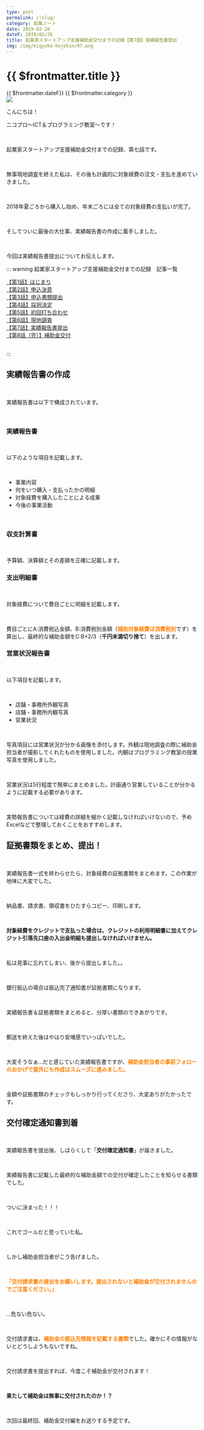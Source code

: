 ```yaml
---
type: post
permalink: /:slug/
category: 起業ノート
date: 2019-02-28
dateF: 2019/02/28
title: 起業家スタートアップ支援補助金交付までの記録【第7話】実績報告書提出
img: /img/kigyoka-hojokin/07.png
---
```


# {{ $frontmatter.title }}

<div>
<span class="post-date">{{ $frontmatter.dateF}}</span>
<span class="post-category">{{ $frontmatter.category }}</span>
</div>

<img class="post-in-image" src="/img/kigyoka-hojokin/07.png"/>

こんにちは！

ニコプロ～ICT＆プログラミング教室～です！

<br>

起業家スタートアップ支援補助金交付までの記録、第七話です。

<br>

無事現地調査を終えた私は、その後も計画的に対象経費の注文・支払を進めていきました。

<br>

2018年夏ごろから購入し始め、年末ごろには全ての対象経費の支払いが完了。

<br>

そしてついに最後の大仕事、実績報告書の作成に着手しました。

<br>

今回は実績報告書提出についてお伝えします。

::: warning 起業家スタートアップ支援補助金交付までの記録　記事一覧
<br>

[【第1話】はじまり](/kigyoka-hojokin-1/)  
[【第2話】申込決意](/kigyoka-hojokin-2/)  
[【第3話】申込書類提出](/kigyoka-hojokin-3/)  
[【第4話】採択決定](/kigyoka-hojokin-4/)  
[【第5話】初回打ち合わせ](/kigyoka-hojokin-5/)  
[【第6話】現地調査](/kigyoka-hojokin-6/)  
[【第7話】実績報告書提出](/kigyoka-hojokin-7/)  
[【第8話（完）】補助金交付](/kigyoka-hojokin-8/)  

<br>
:::

## 実績報告書の作成

<br>

実績報告書は以下で構成されています。

<br>

### 実績報告書

<br>

以下のような項目を記載します。

<br>

- 事業内容
- 何をいつ購入・支払ったかの明細
- 対象経費を購入したことによる成果
- 今後の事業活動

<br>

### 収支計算書

<br>

予算額、決算額とその差額を正確に記載します。

### 支出明細書

<br>

対象経費について費目ごとに明細を記載します。

<br>

費目ごとにA:消費税込金額、B:消費税別金額（<font color="#ff8000">**補助対象経費は消費税別**</font>です）を算出し、最終的な補助金額をC:B×2/3（**千円未満切り捨て**）を出します。

### 営業状況報告書

<br>

以下項目を記載します。

<br>

- 店舗・事務所外観写真
- 店舗・事務所内観写真
- 営業状況

<br>

写真項目には営業状況が分かる画像を添付します。外観は現地調査の際に補助金担当者が撮影してくれたものを使用しました。内観はプログラミング教室の授業写真を使用しました。

<br>

営業状況は5行程度で簡単にまとめました。計画通り営業していることが分かるように記載する必要があります。

<br>

実勢報告書については経費の詳細を細かく記載しなければいけないので、予めExcelなどで整理しておくことをおすすめします。

## 証拠書類をまとめ、提出！

<br>

実績報告書一式を終わらせたら、対象経費の証拠書類をまとめます。この作業が地味に大変でした。

<br>

納品書、請求書、領収書をひたすらコピー、印刷します。

<br>

**対象経費をクレジットで支払った場合は、クレジットの利用明細書に加えてクレジット引落先口座の入出金明細も提出しなければいけません。**

<br>

私は見事に忘れてしまい、後から提出しました。。

<br>

銀行振込の場合は振込完了通知書が証拠書類になります。

<br>

実績報告書＆証拠書類をまとめると、分厚い書類のできあがりです。

<br>

郵送を終えた後はやはり安堵感でいっぱいでした。

<br>

大変そうなぁ…だと感じていた実績報告書ですが、<font color="#ff8000">**補助金担当者の事前フォローのおかげで意外にも作成はスムーズに進みました。**</font>

<br>

金額や証拠書類のチェックもしっかり行ってくださり、大変ありがたかったです。

## 交付確定通知書到着

<br>

実績報告書を提出後、しばらくして「**交付確定通知書**」が届きました。

<br>

実績報告書に記載した最終的な補助金額での交付が確定したことを知らせる書類でした。

<br>

ついに決まった！！！

<br>

これでゴールだと思っていた私。

<br>

しかし補助金担当者がこう告げました。

<br>

**<font color="#ff8000">「交付請求書の提出をお願いします。提出されないと補助金が交付されませんのでご注意ください。」</font>**

<br>

…危ない危ない。

<br>

交付請求書は、<font color="#ff8000">**補助金の振込先情報を記載する書類**</font>でした。確かにその情報がないとどうしようもないですね。

<br>

交付請求書を提出すれば、今度こそ補助金が交付されます！

<br>

**果たして補助金は無事に交付されたのか！？**

<br>

次回は最終回、補助金交付編をお送りする予定です。
